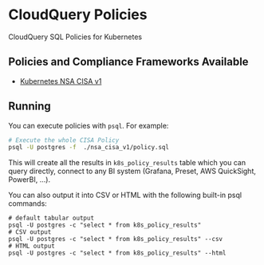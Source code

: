 # CloudQuery Policies
CloudQuery SQL Policies for Kubernetes

## Policies and Compliance Frameworks Available

- [Kubernetes NSA CISA v1](./nsa_cisa_v1/policy.sql)

## Running

You can execute policies with `psql`. For example:

```bash
# Execute the whole CISA Policy
psql -U postgres -f  ./nsa_cisa_v1/policy.sql
```

This will create all the results in `k8s_policy_results` table which you can query directly, connect to any BI system (Grafana, Preset, AWS QuickSight, PowerBI, ...).

You can also output it into CSV or HTML with the following built-in psql commands:

```
# default tabular output
psql -U postgres -c "select * from k8s_policy_results"
# CSV output
psql -U postgres -c "select * from k8s_policy_results" --csv
# HTML output
psql -U postgres -c "select * from k8s_policy_results" --html
```
